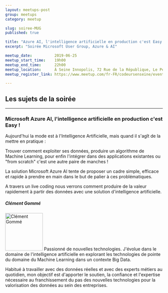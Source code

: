 ```yaml
---
layout: meetups-post
group: meetups
category: meetup

slug: soiree-MUG
published: true

title: "Azure AI, l'intelligence artificielle en production c'est Easy !"
excerpt: "Soirée Microsoft User Group, Azure & AI"

meetup_date:          2019-06-25
meetup_start_time:    19h00
meetup_end_time:      22h00
meetup_location:      À Seine Innopolis, 72 Rue de la République, Le Petit Quevilly
meetup_register_link: https://www.meetup.com/fr-FR/codeursenseine/events/262106385/

---
```


## Les sujets de la soirée

---

### Microsoft Azure AI, l'intelligence artificielle en production c'est Easy !

Aujourd'hui la mode est à l'Intelligence Artificielle, mais quand il s'agît de la mettre en pratique : 

Trouver comment exploiter ses données, produire un algorithme de Machine Learning, pour enfin l'intégrer dans des applications existantes ou "from scratch" c'est une autre paire de manches !

La solution Microsoft Azure AI tente de proposer un cadre simple, efficace et rapide à prendre en main dans le but de palier à ces problématiques.

A travers un live coding nous verrons comment produire de la valeur rapidement à partir des données avec une solution d'intelligence artificielle.

##### Clément Gommé

<img src="/images/meetups/speakers/clement-gomme-200x200nb.jpg" alt="Clément Gommé" width="120" class="alignleft" />
Passionné de nouvelles technologies. J'évolue dans le domaine de l'intelligence artificielle en explorant les technologies de pointe du domaine du Machine Learning dans un contexte Big Data.

Habitué à travailler avec des données réelles et avec des experts métiers au quotidien, mon objectif est d'apporter le soutien, la confiance et l'expertise nécessaire au franchissement du pas des nouvelles technologies pour la valorisation des données au sein des entreprises.
